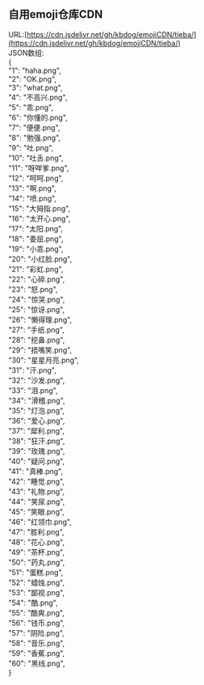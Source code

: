 ## 自用emoji仓库CDN  
URL:[https://cdn.jsdelivr.net/gh/kbdog/emojiCDN/tieba/](https://cdn.jsdelivr.net/gh/kbdog/emojiCDN/tieba/)  
JSON数组:  
{  
  "1": "haha.png",  
  "2": "OK.png",  
  "3": "what.png",  
  "4": "不高兴.png",  
  "5": "乖.png",  
  "6": "你懂的.png",  
  "7": "便便.png",  
  "8": "勉强.png",  
  "9": "吐.png",  
  "10": "吐舌.png",  
  "11": "呀咩爹.png",  
  "12": "呵呵.png",  
  "13": "啊.png",  
  "14": "喷.png",  
  "15": "大拇指.png",  
  "16": "太开心.png",  
  "17": "太阳.png",  
  "18": "委屈.png",  
  "19": "小乖.png",  
  "20": "小红脸.png",  
  "21": "彩虹.png",  
  "22": "心碎.png",  
  "23": "怒.png",  
  "24": "惊哭.png",  
  "25": "惊讶.png",  
  "26": "懒得理.png",  
  "27": "手纸.png",  
  "28": "挖鼻.png",  
  "29": "捂嘴笑.png",  
  "30": "星星月亮.png",  
  "31": "汗.png",  
  "32": "沙发.png",  
  "33": "泪.png",  
  "34": "滑稽.png",  
  "35": "灯泡.png",  
  "36": "爱心.png",  
  "37": "犀利.png",  
  "38": "狂汗.png",  
  "39": "玫瑰.png",  
  "40": "疑问.png",  
  "41": "真棒.png",  
  "42": "睡觉.png",  
  "43": "礼物.png",  
  "44": "笑尿.png",  
  "45": "笑眼.png",  
  "46": "红领巾.png",  
  "47": "胜利.png",  
  "48": "花心.png",  
  "49": "茶杯.png",   
  "50": "药丸.png",  
  "51": "蛋糕.png",  
  "52": "蜡烛.png",  
  "53": "鄙视.png",  
  "54": "酷.png",  
  "55": "酷爽.png",  
  "56": "钱币.png",  
  "57": "阴险.png",  
  "58": "音乐.png",  
  "59": "香蕉.png",  
  "60": "黑线.png",  
}

